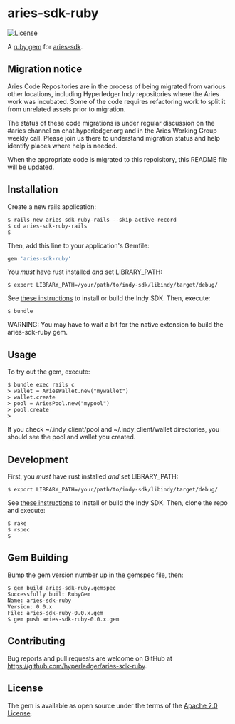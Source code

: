 # aries-sdk-ruby

[![License](https://img.shields.io/badge/License-Apache%202.0-blue.svg)](https://opensource.org/licenses/Apache-2.0)

A [ruby gem](https://rubygems.org/gems/aries-sdk-ruby) for [aries-sdk](https://github.com/hyperledger/aries-sdk).

## Migration notice

Aries Code Repositories are in the process of being migrated from various other locations, including Hyperledger Indy repositories where the Aries work was incubated. Some of the code requires refactoring work to split it from unrelated assets prior to migration.

The status of these code migrations is under regular discussion on the #aries channel on chat.hyperledger.org and in the Aries Working Group weekly call. Please join us there to understand migration status and help identify places where help is needed.

When the appropriate code is migrated to this repoisitory, this README file will be updated.

## Installation

Create a new rails application:

    $ rails new aries-sdk-ruby-rails --skip-active-record
    $ cd aries-sdk-ruby-rails
    $ 

Then, add this line to your application's Gemfile:

```ruby
gem 'aries-sdk-ruby'
```

You *must* have rust installed *and* set LIBRARY_PATH:

    $ export LIBRARY_PATH=/your/path/to/indy-sdk/libindy/target/debug/

See [these instructions](https://github.com/hyperledger/indy-sdk#installing-the-sdk) to install or build the Indy SDK.  Then, execute:

    $ bundle

WARNING: You may have to wait a bit for the native extension to build the aries-sdk-ruby gem.

## Usage

To try out the gem, execute:

    $ bundle exec rails c
    > wallet = AriesWallet.new("mywallet")
    > wallet.create
    > pool = AriesPool.new("mypool")
    > pool.create
    > 

If you check ~/.indy_client/pool and ~/.indy_client/wallet directories, you should see the pool and wallet you created.

## Development

First, you *must* have rust installed *and* set LIBRARY_PATH:

    $ export LIBRARY_PATH=/your/path/to/indy-sdk/libindy/target/debug/

See [these instructions](https://github.com/hyperledger/indy-sdk#installing-the-sdk) to install or build the Indy SDK.  Then, clone the repo and execute:

    $ rake
    $ rspec
    $

## Gem Building

Bump the gem version number up in the gemspec file, then:

    $ gem build aries-sdk-ruby.gemspec
    Successfully built RubyGem
    Name: aries-sdk-ruby
    Version: 0.0.x
    File: aries-sdk-ruby-0.0.x.gem
    $ gem push aries-sdk-ruby-0.0.x.gem

## Contributing

Bug reports and pull requests are welcome on GitHub at https://github.com/hyperledger/aries-sdk-ruby.


## License

The gem is available as open source under the terms of the [Apache 2.0 License](https://opensource.org/licenses/Apache-2.0).
